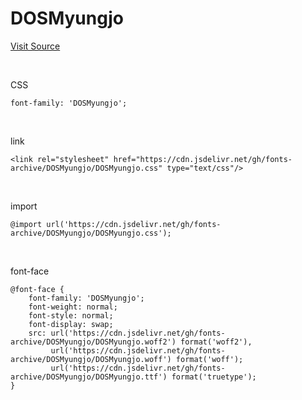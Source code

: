 # DOSMyungjo

[Visit Source](https://github.com/hurss/fonts)

&nbsp;

CSS

```
font-family: 'DOSMyungjo';
```

&nbsp;

link

```
<link rel="stylesheet" href="https://cdn.jsdelivr.net/gh/fonts-archive/DOSMyungjo/DOSMyungjo.css" type="text/css"/>
```

&nbsp;

import

```
@import url('https://cdn.jsdelivr.net/gh/fonts-archive/DOSMyungjo/DOSMyungjo.css');
```

&nbsp;

font-face

```
@font-face {
    font-family: 'DOSMyungjo';
    font-weight: normal;
    font-style: normal;
    font-display: swap;
    src: url('https://cdn.jsdelivr.net/gh/fonts-archive/DOSMyungjo/DOSMyungjo.woff2') format('woff2'),
         url('https://cdn.jsdelivr.net/gh/fonts-archive/DOSMyungjo/DOSMyungjo.woff') format('woff');
         url('https://cdn.jsdelivr.net/gh/fonts-archive/DOSMyungjo/DOSMyungjo.ttf') format('truetype');
}
```
